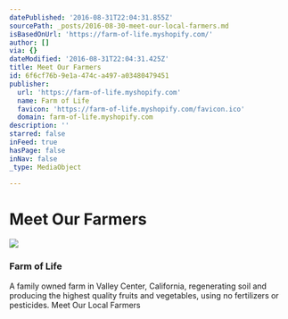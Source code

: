 ```yaml
---
datePublished: '2016-08-31T22:04:31.855Z'
sourcePath: _posts/2016-08-30-meet-our-local-farmers.md
isBasedOnUrl: 'https://farm-of-life.myshopify.com/'
author: []
via: {}
dateModified: '2016-08-31T22:04:31.425Z'
title: Meet Our Farmers
id: 6f6cf76b-9e1a-474c-a497-a03480479451
publisher:
  url: 'https://farm-of-life.myshopify.com'
  name: Farm of Life
  favicon: 'https://farm-of-life.myshopify.com/favicon.ico'
  domain: farm-of-life.myshopify.com
description: ''
starred: false
inFeed: true
hasPage: false
inNav: false
_type: MediaObject

---
```

# Meet Our Farmers
![](https://s3-us-west-2.amazonaws.com/the-grid-img/p/8bb3f3ae8e356bc02f095854c94944a6f4313c06.jpg)

### Farm of Life

A family owned farm in Valley Center, California, regenerating soil and producing the highest quality fruits and vegetables, using no fertilizers or pesticides. Meet Our Local Farmers